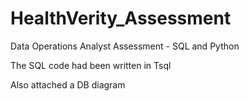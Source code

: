 # HealthVerity_Assessment
Data Operations Analyst Assessment - SQL and Python


The SQL code had been written in Tsql

Also attached a DB diagram
